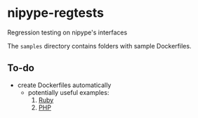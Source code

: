 # nipype-regtests

Regression testing on nipype's interfaces

The `samples` directory contains folders with sample Dockerfiles.


To-do
-----

- create Dockerfiles automatically
  - potentially useful examples:
    1. [Ruby](http://jrruethe.github.io/blog/2015/09/20/dockerfile-generator/)
    2. [PHP](https://github.com/phpdocker-io/phpdocker.io)
